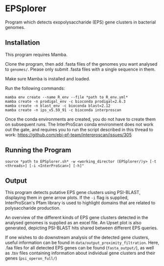 # EPSplorer

Program which detects exopolysaccharide (EPS) gene clusters in bacterial genomes. 

## Installation

This program requires Mamba.

Clone the program, then add .fasta files of the genomes you want analysed to ```genomes/```. Please only submit .fasta files with a single sequence in them.

Make sure Mamba is installed and loaded.

Run the following commands:

```
mamba env create --name R_env --file *path to R_env.yml*
mamba create -n prodigal_env -c bioconda prodigal=2.6.3
mamba create -n blast_env -c bioconda blast=2.12
mamba create -n ips_v5.59_91 -c bioconda interproscan 
```

Once the conda environments are created, you do not have to create them on subsequent runs. The InterProScan conda environment does not work out the gate, and requires you to run the script described in this thread to work:
https://github.com/ebi-pf-team/interproscan/issues/305


## Running the Program

```
source *path to EPSplorer.sh* -w <working_director (EPSplorer/)y> [-t <threads>] [-i <InterProScan>] [-h]"
```

## Output

This program detects putative EPS gene clusters using PSI-BLAST, displaying them in gene arrow plots. If the ```-i``` flag is supplied, InterProScan's Pfam library is used to highlight domains that are related to polysaccharide production. 

An overview of the different kinds of EPS gene clusters detected in the analysed genomes is supplied as an excel file. An Upset plot is also generated, depicting PSI-BLAST hits shared between different EPS queries. 

If one wishes to do downstream analysis of the detected gene clusters, useful information can be found in ```data/output_proximity_filtration```. Here, .faa files for all detected EPS genes can be found (```fasta_output/```), as well as .tsv files containing information about individual gene clusters and their genes  (```psi_operon_full/```)
